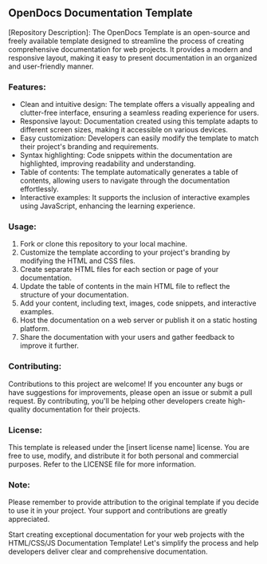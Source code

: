 ## OpenDocs Documentation Template

[Repository Description]:
The OpenDocs Template is an open-source and freely available template designed to streamline the process of creating comprehensive documentation for web projects. It provides a modern and responsive layout, making it easy to present documentation in an organized and user-friendly manner.

### Features:
- Clean and intuitive design: The template offers a visually appealing and clutter-free interface, ensuring a seamless reading experience for users.
- Responsive layout: Documentation created using this template adapts to different screen sizes, making it accessible on various devices.
- Easy customization: Developers can easily modify the template to match their project's branding and requirements.
- Syntax highlighting: Code snippets within the documentation are highlighted, improving readability and understanding.
- Table of contents: The template automatically generates a table of contents, allowing users to navigate through the documentation effortlessly.
- Interactive examples: It supports the inclusion of interactive examples using JavaScript, enhancing the learning experience.

### Usage:
1. Fork or clone this repository to your local machine.
2. Customize the template according to your project's branding by modifying the HTML and CSS files.
3. Create separate HTML files for each section or page of your documentation.
4. Update the table of contents in the main HTML file to reflect the structure of your documentation.
5. Add your content, including text, images, code snippets, and interactive examples.
6. Host the documentation on a web server or publish it on a static hosting platform.
7. Share the documentation with your users and gather feedback to improve it further.

### Contributing:
Contributions to this project are welcome! If you encounter any bugs or have suggestions for improvements, please open an issue or submit a pull request. By contributing, you'll be helping other developers create high-quality documentation for their projects.

### License:
This template is released under the [insert license name] license. You are free to use, modify, and distribute it for both personal and commercial purposes. Refer to the LICENSE file for more information.

### Note:
Please remember to provide attribution to the original template if you decide to use it in your project. Your support and contributions are greatly appreciated.

Start creating exceptional documentation for your web projects with the HTML/CSS/JS Documentation Template! Let's simplify the process and help developers deliver clear and comprehensive documentation.

